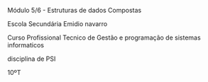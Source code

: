 Módulo 5/6 - Estruturas de dados Compostas

Escola Secundária Emidio navarro 

Curso Profissional Tecnico de Gestão e programação de sistemas informaticos 

disciplina de PSI

10ºT